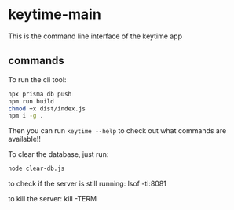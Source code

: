# keytime-main

This is the command line interface of the keytime app

## commands

To run the cli tool:

```bash
npx prisma db push
npm run build
chmod +x dist/index.js
npm i -g .
```

Then you can run `keytime --help` to check out what commands are available!!

To clear the database, just run:

```bash
node clear-db.js
```

to check if the server is still running:
lsof -ti:8081

to kill the server:
kill -TERM <PID>
